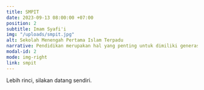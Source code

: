 ```yaml
---
title: SMPIT
date: 2023-09-13 08:00:00 +07:00
position: 2
subtitle: Imam Syafi'i
img: "/uploads/smpit.jpg"
alt: Sekolah Menengah Pertama Islam Terpadu
narrative: Pendidikan merupakan hal yang penting untuk dimiliki generasi muda, khususnya para akhawat muslimah. Hal ini bertujuan untuk membentuk suatu perilaku yang baik pada generasi muda muslim, yang berdasarkan dengan aqidah Islam serta ketauhidannya kepada Allah SWT, bergaul dengan teman yang mempunyai akhlak yang baik pula, memperdalam agama dengan berbagai cara, misalnya mempelajari hadits-hadits yang berkaitan dengan hukum-hukum Islam agar pengetahuannya bertambah semakin luas.
modal-id: 2
mode: img-right
link: smpit
---
```

Lebih rinci, silakan datang sendiri.